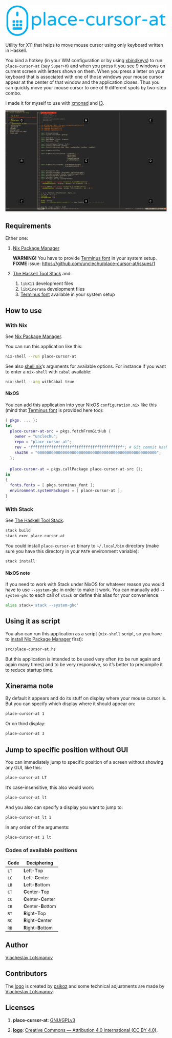 ![place-cursor-at](artwork/logo/horizontal.svg)

Utility for X11 that helps to move mouse cursor using only keyboard
written in Haskell.

You bind a hotkey (in your WM configuration or by using [xbindkeys]) to run
`place-cursor-at` (say `Super+M`) and when you press it you see 9 windows on
current screen with letters shown on them. When you press a letter on your
keyboard that is associated with one of those windows your mouse cursor appear
at the center of that window and the application closes. Thus you can quickly
move your mouse cursor to one of 9 different spots by two-step combo.

I made it for myself to use with
[xmonad](https://github.com/unclechu/xmonadrc)
and [i3](https://github.com/unclechu/i3rc).

![Screenshot](artwork/screenshot.png)

## Requirements

Either one:

1. [Nix Package Manager]

   **WARNING!** You have to provide [Terminus font] in your system setup.
   **FIXME** issue: https://github.com/unclechu/place-cursor-at/issues/1

2. [The Haskell Tool Stack] and:

   1. `libX11` development files
   2. `libXinerama` development files
   3. [Terminus font] available in your system setup

## How to use

### With Nix

See [Nix Package Manager].

You can run this application like this:

``` sh
nix-shell --run place-cursor-at
```

See also [shell.nix]’s arguments for available options.
For instance if you want to enter a `nix-shell` with `cabal` available:

``` sh
nix-shell --arg withCabal true
```

#### NixOS

You can add this application into your NixOS `configuration.nix` like this
(mind that [Terminus font] is provided here too):

``` nix
{ pkgs, ... }:
let
  place-cursor-at-src = pkgs.fetchFromGitHub {
    owner = "unclechu";
    repo = "place-cursor-at";
    rev = "ffffffffffffffffffffffffffffffffffffffff"; # Git commit hash
    sha256 = "0000000000000000000000000000000000000000000000000000";
  };

  place-cursor-at = pkgs.callPackage place-cursor-at-src {};
in
{
  fonts.fonts = [ pkgs.terminus_font ];
  environment.systemPackages = [ place-cursor-at ];
}
```

### With Stack

See [The Haskell Tool Stack].

``` sh
stack build
stack exec place-cursor-at
```

You could install `place-cursor-at` binary to `~/.local/bin` directory
(make sure you have this directory in your `PATH` environment variable):

``` sh
stack install
```

#### NixOS note

If you need to work with Stack under NixOS for whatever reason you would have to
use `--system-ghc` in order to make it work. You can manually add `--system-ghc`
to each call of `stack` or define this alias for your convenience:

``` sh
alias stack='stack --system-ghc'
```

## Using it as script

You also can run this application as a script
(`nix-shell` script, so you have to
[install Nix Package Manager](https://nixos.org/nix/manual/#chap-installation)
first):

``` sh
src/place-cursor-at.hs
```

But this application is intended to be used very often (to be run again and
again many times) and to be very responsive, so it’s better to precompile it to
reduce startup time.

## Xinerama note

By default it appears and do its stuff on display where your mouse cursor is.
But you can specify which display where it should appear on:

``` sh
place-cursor-at 1
```

Or on third display:

``` sh
place-cursor-at 3
```

## Jump to specific position without GUI

You can immediately jump to specific position of a screen without showing any
GUI, like this:

``` sh
place-cursor-at LT
```

It’s case-insensitive, this also would work:

``` sh
place-cursor-at lt
```

And you also can specify a display you want to jump to:

``` sh
place-cursor-at lt 1
```

In any order of the arguments:

``` sh
place-cursor-at 1 lt
```

### Codes of available positions

| Code | Deciphering           |
| -    | -                     |
| `LT` | **L**eft-**T**op      |
| `LC` | **L**eft-**C**enter   |
| `LB` | **L**eft-**B**ottom   |
| `CT` | **C**enter-**T**op    |
| `CC` | **C**enter-**C**enter |
| `CB` | **C**enter-**B**ottom |
| `RT` | **R**ight-**T**op     |
| `RC` | **R**ight-**C**enter  |
| `RB` | **R**ight-**B**ottom  |

## Author

[Viacheslav Lotsmanov]

## Contributors

The [logo] is created by [psikoz] and
some technical adjustments are made by [Viacheslav Lotsmanov].

## Licenses

1. **place-cursor-at**: [GNU/GPLv3](LICENSE)

2. **[logo]**:
   [Creative Commons — Attribution 4.0 International (CC BY 4.0)][CC BY 4.0].

[The Haskell Tool Stack]: https://docs.haskellstack.org/en/stable/README/
[Nix Package Manager]: https://nixos.org/manual/nix/stable/#ch-about-nix
[Terminus font]: http://terminus-font.sourceforge.net/
[xbindkeys]: https://linux.die.net/man/1/xbindkeys

[shell.nix]: shell.nix
[logo]: artwork/logo

[CC BY 4.0]: https://creativecommons.org/licenses/by/4.0/

[Viacheslav Lotsmanov]: https://github.com/unclechu
[psikoz]: https://github.com/psikoz
